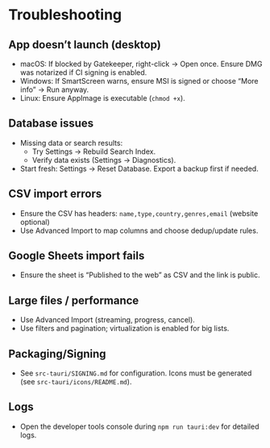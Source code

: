Troubleshooting
===============

App doesn’t launch (desktop)
----------------------------
- macOS: If blocked by Gatekeeper, right-click → Open once. Ensure DMG was notarized if CI signing is enabled.
- Windows: If SmartScreen warns, ensure MSI is signed or choose “More info” → Run anyway.
- Linux: Ensure AppImage is executable (`chmod +x`).

Database issues
---------------
- Missing data or search results:
  - Try Settings → Rebuild Search Index.
  - Verify data exists (Settings → Diagnostics).
- Start fresh: Settings → Reset Database. Export a backup first if needed.

CSV import errors
-----------------
- Ensure the CSV has headers: `name,type,country,genres,email` (website optional)
- Use Advanced Import to map columns and choose dedup/update rules.

Google Sheets import fails
--------------------------
- Ensure the sheet is “Published to the web” as CSV and the link is public.

Large files / performance
-------------------------
- Use Advanced Import (streaming, progress, cancel).
- Use filters and pagination; virtualization is enabled for big lists.

Packaging/Signing
-----------------
- See `src-tauri/SIGNING.md` for configuration. Icons must be generated (see `src-tauri/icons/README.md`).

Logs
----
- Open the developer tools console during `npm run tauri:dev` for detailed logs.

